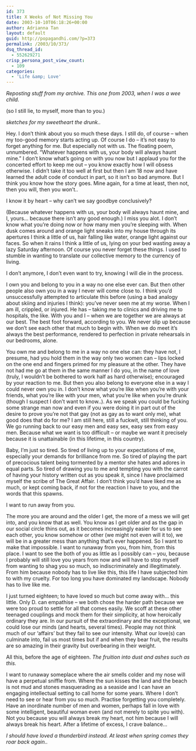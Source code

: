 ```yaml
---
id: 373
title: X Weeks of Not Missing You
date: 2003-10-10T06:18:26+00:00
author: Adrianna Tan
layout: default
guid: http://popagandhi.com/?p=373
permalink: /2003/10/373/
dsq_thread_id:
  - 552629271
crisp_persona_post_view_count:
  - 109
categories:
  - 'Life &amp; Love'
---
```

_Reposting stuff from my archive. This one from 2003, when I was a wee child._

(so I still lie, to myself, more than to you.)

_sketches for my sweetheart the drunk.._

Hey. I don&#8217;t think about you so much these days. I still do, of course &#8211; when my too-good memory starts acting up. Of course I do &#8211; it&#8217;s not easy to forget anything for me. But especially not with us. The floating poem, unnumbered. &#8220;Whatever happens with us, your body will always haunt mine.&#8221; I don&#8217;t know what&#8217;s going on with you now but I applaud you for the concerted effort to keep me out &#8211; you know exactly how I will obsess otherwise. I didn&#8217;t take it too well at first but then I am 18 now and have learned the adult code of conduct in part, so it isn&#8217;t so bad anymore. But I think you know how the story goes. Mine again, for a time at least, then not, then you will, then you won&#8217;t..

I know it by heart &#8211; why can&#8217;t we say goodbye conclusively?

(Because whatever happens with us, your body will always haunt mine, and I, yours&#8230; because there isn&#8217;t any good enough.) I miss you alot. I don&#8217;t know what you&#8217;re doing now or how many men you&#8217;re sleeping with. When dusk comes around and orange light sneaks into my house through its apertures I think a little of us, hair falling like water, orange light against our faces. So when it rains I think a little of us, lying on your bed wasting away a lazy Saturday afternoon. Of course you never forget these things. I used to stumble in wanting to translate our collective memory to the currency of living.

I don&#8217;t anymore, I don&#8217;t even want to try, knowing I will die in the process.

I own you and belong to you in a way no one else ever can. But then other people also own you in a way I never will come close to. I think you&#8217;d unsuccessfully attempted to articulate this before (using a bad analogy about skiing and injuries I think): you&#8217;ve never seen me at my worse. When I am ill, crippled, or injured. He has &#8211; taking me to clinics and driving me to hospitals, the like. With you and I &#8211; when we are together we are always at our best. The best foot forward, according to you. We never slip up because we don&#8217;t see each other that much to begin with. When we do meet it&#8217;s always the best performance, rendered to perfection in private rehearsals in our bedrooms, alone.

You own me and belong to me in a way no one else can: they have not, I presume, had you hold them in the way only two women can &#8211; lips locked on the one end and fingers primed for my pleasure at the other. They have not had me go at them in the same manner I do you, in the name of love (truly, I wouldn&#8217;t be bothered to work half as hard otherwise); encouraged by your reaction to me. But then you also belong to everyone else in a way I could never own you in. I don&#8217;t know what you&#8217;re like when you&#8217;re with your friends, what you&#8217;re like with your men, what you&#8217;re like when you&#8217;re drunk (though I suspect I don&#8217;t want to know..). As we speak you could be fucking some strange man now and even if you were doing it in part out of the desire to prove you&#8217;re not that gay (not as gay as to want only me), what good does that do for me? I am still here, still a fuckwit, still thinking of you. We go running back to our easy men and easy sex, easy sex from easy men. Because what we want is too difficult &#8211; or maybe we want it precisely because it is unattainable (in this lifetime, in this country).

Baby, I&#8217;m just so tired. So tired of living up to your expectations of me, especially your demands for brilliance from me. So tired of playing the part of precocious talent being tormented by a mentor she hates and adores in equal parts. So tired of drawing you to me and tempting you with the carrot of having your history written out as you speak it, since I have proclaimed myself the scribe of The Great Affair. I don&#8217;t think you&#8217;d have liked me as much, or kept coming back, if not for the reaction I have to you, and the words that this spawns.

I want to run away from you.

The more you are around and the older I get, the more of a mess we will get into, and you know that as well. You know as I get older and as the gap in our social circle thins out, as it becomes increasingly easier for us to see each other, you know somehow or other (we might not even will it to), we will be in a greater mess than anything that&#8217;s ever happened. So I want to make that impossible. I want to runaway from you, from him, from this place. I want to see the both of you as little as I possibly can &#8211; you, because I probably will still love you years from now and will have to stop myself from wanting to shag you so much, so indiscriminately and illegitimately. From him because nobody has to live like this, this life I have subjected him to with my cruelty. For too long you have dominated my landscape. Nobody has to live like me.

I just turned eighteen; to have loved so much but come away with&#8230; this little. Only D. can empathise &#8211; we both chose the harder path because we were too proud to settle for all that comes easily. We scoff at these other teenaged couplings and mock them for their simplicity, at how heroically ordinary they are. In our pursuit of the extraordinary and the exceptional, we could lose our minds (and hearts, several times). People may not think much of our &#8216;affairs&#8217; but they fail to see our intensity. What our love(s) can culminate into, fail us most times but if and when they bear fruit, the results are so amazing in their gravity but overbearing in their weight.

All this, before the age of eighteen. _The fruition into dust and ashes such as this._

I want to runaway someplace where the air smells colder and my nose will have a perpetual sniffle from. Where the sun kisses the land and the beach is not mud and stones masquerading as a seaside and I can have an engaging intellectual setting to call home for some years. Where I don&#8217;t need to see or hear from you so much. Practise forgetting you completely. Have an inordinate number of men and women, perhaps fall in love with some intelligent, beautiful woman even (and not merely to spite you with). Not you because you will always break my heart, not him because I will always break his heart. After a lifetime of excess, I crave balance&#8230;

_I should have loved a thunderbird instead. At least when spring comes they roar back again.._
